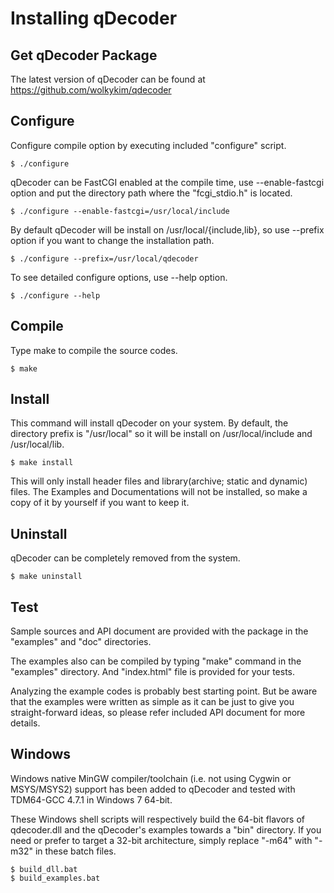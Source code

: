 Installing qDecoder
===================

## Get qDecoder Package

The latest version of qDecoder can be found at https://github.com/wolkykim/qdecoder

## Configure

Configure compile option by executing included "configure" script.

```
$ ./configure
```

qDecoder can be FastCGI enabled at the compile time, use --enable-fastcgi option and put the directory path where the "fcgi_stdio.h" is located.

```
$ ./configure --enable-fastcgi=/usr/local/include
```

By default qDecoder will be install on /usr/local/{include,lib}, so use --prefix option if you want to change the installation path.

```
$ ./configure --prefix=/usr/local/qdecoder
```

To see detailed configure options, use --help option.

```
$ ./configure --help
```

## Compile

Type make to compile the source codes.

```
$ make
```

## Install

This command will install qDecoder on your system. By default, the directory prefix is "/usr/local" so it will be install on /usr/local/include and /usr/local/lib.

```
$ make install
```

This will only install header files and library(archive; static and dynamic) files.
The Examples and Documentations will not be installed, so make a copy of it by yourself if you want to keep it.

## Uninstall

qDecoder can be completely removed from the system.

```
$ make uninstall
```

## Test

Sample sources and API document are provided with the package in the "examples" and "doc" directories.

The examples also can be compiled by typing "make" command in the "examples" directory.
And "index.html" file is provided for your tests.

Analyzing the example codes is probably best starting point.
But be aware that the examples were written as simple as it can be just to give you straight-forward ideas, so please refer included API document for more details.

## Windows

Windows native MinGW compiler/toolchain (i.e. not using Cygwin or MSYS/MSYS2) support has been added to qDecoder and tested with TDM64-GCC 4.7.1 in Windows 7 64-bit.

These Windows shell scripts will respectively build the 64-bit flavors of qdecoder.dll and the qDecoder's examples towards a "bin" directory. If you need or prefer to target a 32-bit architecture, simply replace "-m64" with "-m32" in these batch files.
```
$ build_dll.bat
$ build_examples.bat
```
